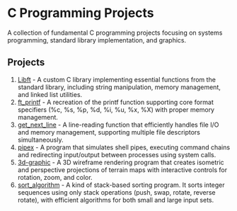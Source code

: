 # C Programming Projects

A collection of fundamental C programming projects focusing on systems programming, standard library implementation, and graphics.

## Projects

1. [Libft](projects/libft/README.md) - A custom C library implementing essential functions from the standard library, including string manipulation, memory management, and linked list utilities.
1. [ft_printf](projects/ft_printf/README.md) - A recreation of the printf function supporting core format specifiers (%c, %s, %p, %d, %i, %u, %x, %X) with proper memory management.
1. [get_next_line](projects/get_next_line/README.md) - A line-reading function that efficiently handles file I/O and memory management, supporting multiple file descriptors simultaneously.
1. [pipex](projects/pipex/README.md) - A program that simulates shell pipes, executing command chains and redirecting input/output between processes using system calls.
1. [3d-graphic](projects/3d-graphic/README.md) - A 3D wireframe rendering program that creates isometric and perspective projections of terrain maps with interactive controls for rotation, zoom, and color.
1. [sort_algorithm](projects/sort_algorithm/README.md) - A kind of stack-based sorting program. It sorts integer sequences using only stack operations (push, swap, rotate, reverse rotate), with efficient algorithms for both small and large input sets.
